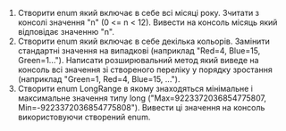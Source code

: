 1. Створити enum який включає в себе всі місяці року. Зчитати з консолі значення "n"
(0 <= n < 12). Вивести на консоль місяць який відповідає значенню "n".
2. Створити enum який включає в себе декілька кольорів. Замінити стандартні значення на випадкові
(наприклад "Red=4, Blue=15, Green=1..."). Написати розширювальний метод який виведе на консоль всі
значення зі створеного переліку у порядку зростання (наприклад "Green=1, Red=4, Blue=15, ...").
3. Створити enum LongRange в якому знаходяться мінімальне і максимальне значення типу long
("Max=9223372036854775807, Min=-9223372036854775808"). Вивести ці значення на консоль
використовуючи створений enum.
